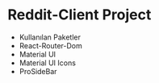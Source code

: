 # Reddit-Client Project

- Kullanılan Paketler
 - React-Router-Dom
 - Material UI
 - Material UI Icons
 - ProSideBar

 
